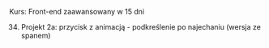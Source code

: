 Kurs: Front-end zaawansowany w 15 dni

34. Projekt 2a: przycisk z animacją - podkreślenie po najechaniu (wersja ze spanem)